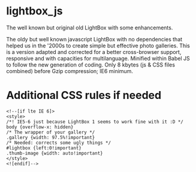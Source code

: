 # lightbox_js
The well known but original old LightBox with some enhancements.

The oldy but well known javascript LightBox with no dependencies that helped us in the '2000s to create simple but effective photo galleries.
This is a version adapted and corrected for a better cross-browser support, responsive and with capacities for multilanguage. Minified within Babel JS to follow the new generation of coding. Only 8 kbytes (js & CSS files combined) before Gzip compression; IE6 minimum.

# Additional CSS rules if needed

    <!--[if lte IE 6]>
    <style>
    /*! IE5-6 just because LightBox 1 seems to work fine with it :D */
    body {overflow-x: hidden}
    /* The wrapper of your gallery */
    .gallery {width: 97.5%!important}
    /* Needed: corrects some ugly things */
    #lightbox {left:0!important}
    .thumb-image {width: auto!important}
    </style>
    <![endif]-->

